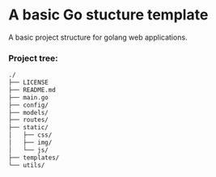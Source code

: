 # A basic Go stucture template
A basic project structure for golang web applications.

### Project tree:
```bash
./
├── LICENSE
├── README.md
├── main.go
├── config/
├── models/
├── routes/
├── static/
│   ├── css/
│   ├── img/
│   └── js/
├── templates/
└── utils/
```